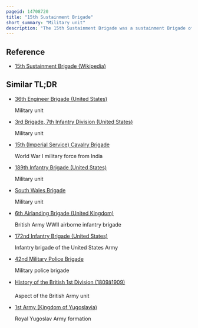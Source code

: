 ```yaml
---
pageid: 14708720
title: "15th Sustainment Brigade"
short_summary: "Military unit"
description: "The 15th Sustainment Brigade was a sustainment Brigade of the united States army based in Fort Bliss Texas. It provided Logistics Support to other Units of the united States Army and was Subordinate to the 13th Sustainment Command. It previously had provided Support to the 1st Cavalry Division, but now did so for the 1st Armored Division until 12 May 2015 when the 15th Sustainment Brigade became Part of the 1st Armored Division and was renamed 1st Armored Division Sustainment Brigade."
---
```


## Reference

- [15th Sustainment Brigade (Wikipedia)](https://en.wikipedia.org/?curid=14708720)

## Similar TL;DR

- [36th Engineer Brigade (United States)](/tldr/en/36th-engineer-brigade-united-states)

  Military unit

- [3rd Brigade, 7th Infantry Division (United States)](/tldr/en/3rd-brigade-7th-infantry-division-united-states)

  Military unit

- [15th (Imperial Service) Cavalry Brigade](/tldr/en/15th-imperial-service-cavalry-brigade)

  World War I military force from India

- [189th Infantry Brigade (United States)](/tldr/en/189th-infantry-brigade-united-states)

  Military unit

- [South Wales Brigade](/tldr/en/south-wales-brigade)

  Military unit

- [6th Airlanding Brigade (United Kingdom)](/tldr/en/6th-airlanding-brigade-united-kingdom)

  British Army WWII airborne infantry brigade

- [172nd Infantry Brigade (United States)](/tldr/en/172nd-infantry-brigade-united-states)

  Infantry brigade of the United States Army

- [42nd Military Police Brigade](/tldr/en/42nd-military-police-brigade)

  Military police brigade

- [History of the British 1st Division (1809â1909)](/tldr/en/history-of-the-british-1st-division-18091909)

  Aspect of the British Army unit

- [1st Army (Kingdom of Yugoslavia)](/tldr/en/1st-army-kingdom-of-yugoslavia)

  Royal Yugoslav Army formation

